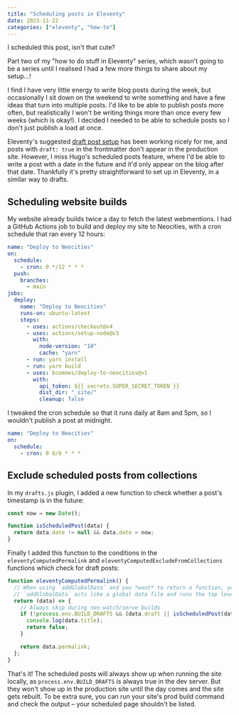 ```yaml
---
title: "Scheduling posts in Eleventy"
date: 2023-11-22
categories: ["eleventy", "how-to"]
---
```


I scheduled this post, isn't that cute?<!-- more -->

Part two of my "how to do stuff in Eleventy" series, which wasn't going to be a series until I realised I had a few more things to share about my setup...!

I find I have very little energy to write blog posts during the week, but occasionally I sit down on the weekend to write something and have a few ideas that turn into multiple posts. I'd like to be able to publish posts more often, but realistically I won't be writing things more than once every few weeks (which is okay!). I decided I needed to be able to schedule posts so I don't just publish a load at once. 

Eleventy's suggested [draft post setup](https://www.11ty.dev/docs/quicktips/draft-posts/) has been working nicely for me, and posts with `draft: true` in the frontmatter don't appear in the production site. However, I miss Hugo's scheduled posts feature, where I'd be able to write a post with a date in the future and it'd only appear on the blog after that date. Thankfully it's pretty straightforward to set up in Eleventy, in a similar way to drafts. 

## Scheduling website builds
My website already builds twice a day to fetch the latest webmentions. I had a GitHub Actions job to build and deploy my site to Neocities, with a cron schedule that ran every 12 hours:

```yaml
name: "Deploy to Neocities"
on:
  schedule:
    - cron: 0 */12 * * *
  push:
    branches:
      - main
jobs:
  deploy:
    name: "Deploy to Neocities"
    runs-on: ubuntu-latest
    steps:
      - uses: actions/checkout@v4
      - uses: actions/setup-node@v3
        with:
          node-version: "18"
          cache: "yarn"
      - run: yarn install
      - run: yarn build
      - uses: bcomnes/deploy-to-neocities@v1
        with:
          api_token: ${{ secrets.SUPER_SECRET_TOKEN }}
          dist_dir: "_site/"
          cleanup: false

```

I tweaked the cron schedule so that it runs daily at 8am and 5pm, so I wouldn't publish a post at midnight.

```yaml
name: "Deploy to Neocities"
on:
  schedule:
    - cron: 0 8/9 * * *
```

## Exclude scheduled posts from collections

In my `drafts.js` plugin, I added a new function to check whether a post's timestamp is in the future:
```js
const now = new Date();

function isScheduledPost(data) {
  return data.date != null && data.date > now;
}
```

Finally I added this function to the conditions in the `eleventyComputedPermalink` and `eleventyComputedExcludeFromCollections` functions which check for draft posts:

```js
function eleventyComputedPermalink() {
  // When using `addGlobalData` and you *want* to return a function, you must nest functions like this.
  // `addGlobalData` acts like a global data file and runs the top level function it receives.
  return (data) => {
    // Always skip during non-watch/serve builds
    if (!process.env.BUILD_DRAFTS && (data.draft || isScheduledPost(data))) {
      console.log(data.title);
      return false;
    }

    return data.permalink;
  };
}
```

That's it! The scheduled posts will always show up when running the site locally, as `process.env.BUILD_DRAFTS` is always true in the dev server. But they won't show up in the production site until the day comes and the site gets rebuilt. To be extra sure, you can run your site's prod build command and check the output &ndash; your scheduled page shouldn't be listed.